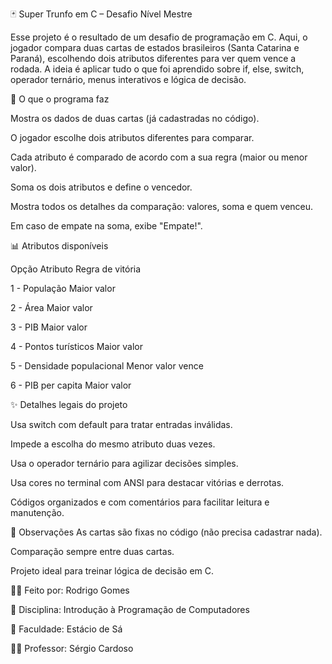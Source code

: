 🃏 Super Trunfo em C – Desafio Nível Mestre

Esse projeto é o resultado de um desafio de programação em C. Aqui, o jogador compara duas cartas de estados brasileiros (Santa Catarina e Paraná), escolhendo dois atributos diferentes para ver quem vence a rodada. A ideia é aplicar tudo o que foi aprendido sobre if, else, switch, operador ternário, menus interativos e lógica de decisão.

🎯 O que o programa faz

Mostra os dados de duas cartas (já cadastradas no código).

O jogador escolhe dois atributos diferentes para comparar.

Cada atributo é comparado de acordo com a sua regra (maior ou menor valor).

Soma os dois atributos e define o vencedor.

Mostra todos os detalhes da comparação: valores, soma e quem venceu.

Em caso de empate na soma, exibe "Empate!".

📊 Atributos disponíveis

Opção	Atributo	Regra de vitória

1 - População	Maior valor

2 - Área	Maior valor

3 -	PIB	Maior valor

4 -	Pontos turísticos	Maior valor

5 -	Densidade populacional	Menor valor vence

6 -	PIB per capita	Maior valor

✨ Detalhes legais do projeto

Usa switch com default para tratar entradas inválidas.

Impede a escolha do mesmo atributo duas vezes.

Usa o operador ternário para agilizar decisões simples.

Usa cores no terminal com ANSI para destacar vitórias e derrotas.

Códigos organizados e com comentários para facilitar leitura e manutenção.

📌 Observações
As cartas são fixas no código (não precisa cadastrar nada).

Comparação sempre entre duas cartas.

Projeto ideal para treinar lógica de decisão em C.

👨‍💻 Feito por: Rodrigo Gomes

📘 Disciplina: Introdução à Programação de Computadores

🏫 Faculdade: Estácio de Sá

👨‍🏫 Professor: Sérgio Cardoso



